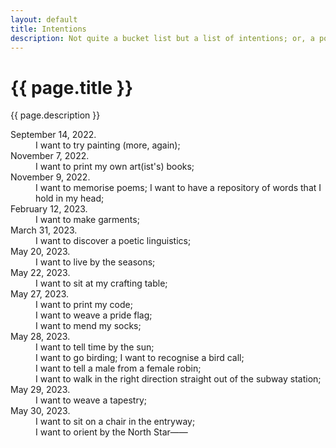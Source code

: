 ```yaml
---
layout: default
title: Intentions
description: Not quite a bucket list but a list of intentions; or, a poem——
---
```


<div class="intro">
  <h1>{{ page.title }}</h1>
  <div>
    <p>{{ page.description }}</p>
  </div>
</div>
<main>
  <div class="section">
    <div class="gallery">
      <dl class="intentions">
        <div>
          <dt>September 14, 2022.</dt>
          <dd>I want to try painting (more, again);</dd>
        </div>
        <div>
          <dt>November 7, 2022.</dt>
          <dd>I want to print my own art(ist's) books;</dd>
        </div>
        <div>
          <dt>November 9, 2022.</dt>
          <dd>I want to memorise poems; I want to have a repository of words that I hold in my head;</dd>
        </div>
        <div>
          <dt>February 12, 2023.</dt>
          <dd>I want to make garments;</dd>
        </div>
        <div>
          <dt>March 31, 2023.</dt>
          <dd>I want to discover a poetic linguistics;</dd>
        </div>
        <div>
          <dt>May 20, 2023.</dt>
          <dd>I want to live by the seasons;</dd>
        </div>
        <div>
          <dt>May 22, 2023.</dt>
          <dd>I want to sit at my crafting table;</dd>
        </div>
        <div>
          <dt>May 27, 2023.</dt>
          <div>
            <dd>I want to print my code;</dd>
            <dd>I want to weave a pride flag;</dd>
            <dd>I want to mend my socks;</dd>
          </div>
        </div>
        <div>
          <dt>May 28, 2023.</dt>
          <div>
            <dd>I want to tell time by the sun;</dd>
            <dd>I want to go birding; I want to recognise a bird call;</dd>
            <dd>I want to tell a male from a female robin;</dd>
            <dd>I want to walk in the right direction straight out of the subway station;</dd>
          </div>
        </div>
        <div>
          <dt>May 29, 2023.</dt>
          <dd>I want to weave a tapestry;</dd>
        </div>
        <div>
          <dt>May 30, 2023.</dt>
          <div>
            <dd>I want to sit on a chair in the entryway;</dd>
            <dd>I want to orient by the North Star——</dd>
          </div>
        </div>
      </dl>
    </div>
  </div>
</main>
